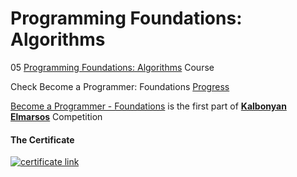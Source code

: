 # Programming Foundations: Algorithms

05 [Programming Foundations: Algorithms](https://www.linkedin.com/learning/programming-foundations-algorithms) Course

Check Become a Programmer: Foundations [Progress](https://github.com/hosamation/Become-a-Programmer-Foundations) 

[Become a Programmer - Foundations][1] is the first part of **[Kalbonyan Elmarsos][2]** Competition

#### The Certificate
[![certificate link](https://media-exp1.licdn.com/dms/image/C561FAQEl-I5YGpFCvQ/feedshare-document-cover-images_1280/0/1650333412926?e=2147483647&v=beta&t=JsyqA90KlMCwCSmrVvp5t1gpBkmXxbSOfsxYE6KHvW8)](https://www.linkedin.com/learning/certificates/fb1ce8aeb15823f5622d441702d52cfb22cb2090f9a5b98adcd499442702571c?trk=share_certificate)

[1]: https://www.linkedin.com/learning/paths/become-a-programmer-foundations

[2]: https://www.linkedin.com/company/%D9%83%D8%A7%D9%84%D8%A8%D9%86%D9%8A%D8%A7%D9%86-%D8%A7%D9%84%D9%85%D8%B1%D8%B5%D9%88%D8%B5/